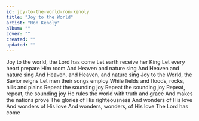 ```yaml
---
id: joy-to-the-world-ron-kenoly
title: "Joy to the World"
artist: "Ron Kenoly"
album: ""
cover: ""
created: ""
updated: ""
---
```


Joy to the world, the Lord has come
Let earth receive her King
Let every heart prepare Him room
And Heaven and nature sing
And Heaven and nature sing
And Heaven, and Heaven, and nature sing
Joy to the World, the Savior reigns
Let men their songs employ
While fields and floods, rocks, hills and plains
Repeat the sounding joy
Repeat the sounding joy
Repeat, repeat, the sounding joy
He rules the world with truth and grace
And makes the nations prove
The glories of His righteousness
And wonders of His love
And wonders of His love
And wonders, wonders, of His love
The Lord has come